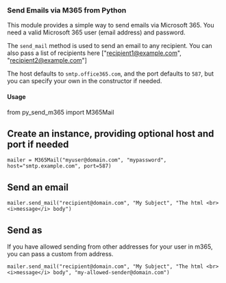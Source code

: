 ### Send Emails via M365 from Python

This module provides a simple way to send emails via Microsoft 365. You need a valid Microsoft 365 user (email address) and password.

The `send_mail` method is used to send an email to any recipient. You can also pass a list of recipients here ["recipient1@example.com", "recipient2@example.com"]

The host defaults to `smtp.office365.com`, and the port defaults to `587`, but you can specify your own in the constructor if needed. 

#### Usage

from py_send_m365 import M365Mail

## Create an instance, providing optional host and port if needed

    mailer = M365Mail("myuser@domain.com", "mypassword", host="smtp.example.com", port=587)

## Send an email

    mailer.send_mail("recipient@domain.com", "My Subject", "The html <br><i>message</i> body")


## Send as

If you have allowed sending from other addresses for your user in m365, you can pass a custom from address. 

    mailer.send_mail("recipient@domain.com", "My Subject", "The html <br><i>message</i> body", "my-allowed-sender@domain.com")



